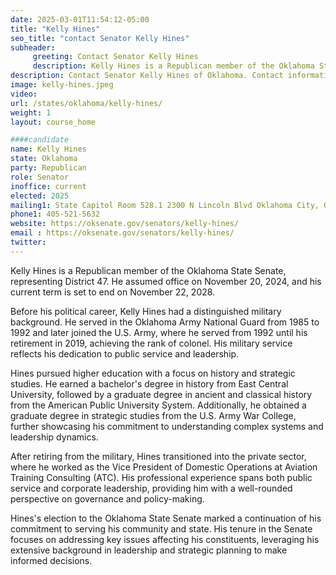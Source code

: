 ```yaml
---
date: 2025-03-01T11:54:12-05:00
title: "Kelly Hines"
seo_title: "contact Senator Kelly Hines"
subheader:
     greeting: Contact Senator Kelly Hines
     description: Kelly Hines is a Republican member of the Oklahoma State Senate, representing District 47. He assumed office on November 20, 2024, and his current term is set to end on November 22, 2028.
description: Contact Senator Kelly Hines of Oklahoma. Contact information for Kelly Hines includes email address, phone number, and mailing address.
image: kelly-hines.jpeg
video:
url: /states/oklahoma/kelly-hines/
weight: 1
layout: course_home

####candidate
name: Kelly Hines
state: Oklahoma
party: Republican
role: Senator
inoffice: current
elected: 2025
mailing1: State Capitol Room 528.1 2300 N Lincoln Blvd Oklahoma City, OK 73105
phone1: 405-521-5632
website: https://oksenate.gov/senators/kelly-hines/
email : https://oksenate.gov/senators/kelly-hines/
twitter: 
---
```

Kelly Hines is a Republican member of the Oklahoma State Senate, representing District 47. He assumed office on November 20, 2024, and his current term is set to end on November 22, 2028.

Before his political career, Kelly Hines had a distinguished military background. He served in the Oklahoma Army National Guard from 1985 to 1992 and later joined the U.S. Army, where he served from 1992 until his retirement in 2019, achieving the rank of colonel. His military service reflects his dedication to public service and leadership.

Hines pursued higher education with a focus on history and strategic studies. He earned a bachelor's degree in history from East Central University, followed by a graduate degree in ancient and classical history from the American Public University System. Additionally, he obtained a graduate degree in strategic studies from the U.S. Army War College, further showcasing his commitment to understanding complex systems and leadership dynamics.

After retiring from the military, Hines transitioned into the private sector, where he worked as the Vice President of Domestic Operations at Aviation Training Consulting (ATC). His professional experience spans both public service and corporate leadership, providing him with a well-rounded perspective on governance and policy-making.

Hines's election to the Oklahoma State Senate marked a continuation of his commitment to serving his community and state. His tenure in the Senate focuses on addressing key issues affecting his constituents, leveraging his extensive background in leadership and strategic planning to make informed decisions.
